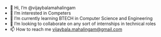- 👋 Hi, I’m @vijaybalamahalingam
- 👀 I’m interested in Competers
- 🌱 I’m currently learning BTECH in Computer Science and Engineering
- 💞️ I’m looking to collaborate on any sort of internships in technical roles
- 📫 How to reach me vijaybala.mahalingam@gmail.com

<!---
vijaybalamahalingam/vijaybalamahalingam is a ✨ special ✨ repository because its `README.md` (this file) appears on your GitHub profile.
You can click the Preview link to take a look at your changes.
--->
